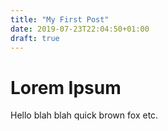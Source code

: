 ```yaml
---
title: "My First Post"
date: 2019-07-23T22:04:50+01:00
draft: true
---
```

# Lorem Ipsum
Hello blah blah quick brown fox etc.

